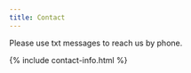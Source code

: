 ```yaml
---
title: Contact
---
```


Please use txt messages to reach us by phone.

{% include contact-info.html %}

